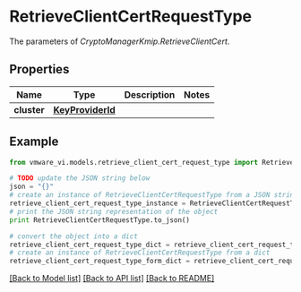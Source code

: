 # RetrieveClientCertRequestType

The parameters of *CryptoManagerKmip.RetrieveClientCert*. 

## Properties
Name | Type | Description | Notes
------------ | ------------- | ------------- | -------------
**cluster** | [**KeyProviderId**](KeyProviderId.md) |  | 

## Example

```python
from vmware_vi.models.retrieve_client_cert_request_type import RetrieveClientCertRequestType

# TODO update the JSON string below
json = "{}"
# create an instance of RetrieveClientCertRequestType from a JSON string
retrieve_client_cert_request_type_instance = RetrieveClientCertRequestType.from_json(json)
# print the JSON string representation of the object
print RetrieveClientCertRequestType.to_json()

# convert the object into a dict
retrieve_client_cert_request_type_dict = retrieve_client_cert_request_type_instance.to_dict()
# create an instance of RetrieveClientCertRequestType from a dict
retrieve_client_cert_request_type_form_dict = retrieve_client_cert_request_type.from_dict(retrieve_client_cert_request_type_dict)
```
[[Back to Model list]](../README.md#documentation-for-models) [[Back to API list]](../README.md#documentation-for-api-endpoints) [[Back to README]](../README.md)


